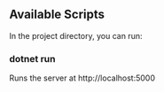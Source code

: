 ## Available Scripts
In the project directory, you can run:

### dotnet run

Runs the server at http://localhost:5000
